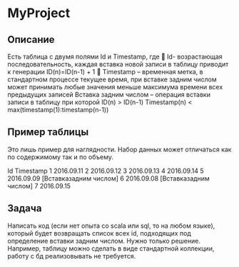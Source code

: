 # MyProject


## Описание

Есть таблица с двумя полями Id и Timestamp, где
 Id- возрастающая последовательность, каждая вставка новой записи в таблицу приводит к
генерации ID(n)=ID(n-1) + 1
 Timestamp – временная метка, в стандартном процессе текущее время, при вставке
задним числом может принимать любые значения меньше максимума времени всех
предыдущих записей
Вставка задним числом – операция вставки записи в таблицу при которой
ID(n) > ID(n-1)
Timestamp(n) < max(timestamp(1):timestamp(n-1))



## Пример таблицы

Это лишь пример для наглядности. Набор данных может отличаться как по содержимому так
и по объему.


Id Timestamp
1 2016.09.11
2 2016.09.12
3 2016.09.13
4 2016.09.14
5 2016.09.09 [Вставказадним числом]
6 2016.09.08 [Вставказадним числом]
7 2016.09.15



## Задача

Написать код (если нет опыта со scala или sql, то на любом языке), который будет возвращать
список всех id, подходящих под определение вставки задним числом. Нужно только
решение. Например, таблицу можно сделать в виде стандартной коллекции, работу с бд
реализовывать не требуется.
